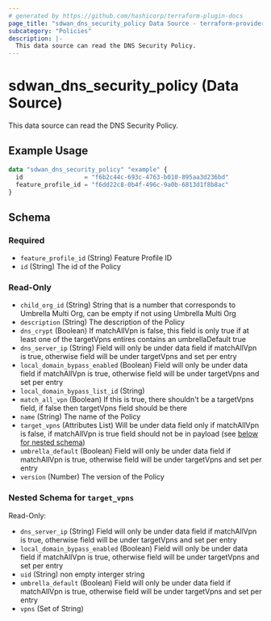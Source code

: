 ```yaml
---
# generated by https://github.com/hashicorp/terraform-plugin-docs
page_title: "sdwan_dns_security_policy Data Source - terraform-provider-sdwan"
subcategory: "Policies"
description: |-
  This data source can read the DNS Security Policy.
---
```


# sdwan_dns_security_policy (Data Source)

This data source can read the DNS Security Policy.

## Example Usage

```terraform
data "sdwan_dns_security_policy" "example" {
  id                 = "f6b2c44c-693c-4763-b010-895aa3d236bd"
  feature_profile_id = "f6dd22c8-0b4f-496c-9a0b-6813d1f8b8ac"
}
```

<!-- schema generated by tfplugindocs -->
## Schema

### Required

- `feature_profile_id` (String) Feature Profile ID
- `id` (String) The id of the Policy

### Read-Only

- `child_org_id` (String) String that is a number that corresponds to Umbrella Multi Org, can be empty if not using Umbrella Multi Org
- `description` (String) The description of the Policy
- `dns_crypt` (Boolean) If matchAllVpn is false, this field is only true if at least one of the targetVpns entires contains an umbrellaDefault true
- `dns_server_ip` (String) Field will only be under data field if matchAllVpn is true, otherwise field will be under targetVpns and set per entry
- `local_domain_bypass_enabled` (Boolean) Field will only be under data field if matchAllVpn is true, otherwise field will be under targetVpns and set per entry
- `local_domain_bypass_list_id` (String)
- `match_all_vpn` (Boolean) If this is true, there shouldn't be a targetVpns field, if false then targetVpns field should be there
- `name` (String) The name of the Policy
- `target_vpns` (Attributes List) Will be under data field only if matchAllVpn is false, if matchAllVpn is true field should not be in payload (see [below for nested schema](#nestedatt--target_vpns))
- `umbrella_default` (Boolean) Field will only be under data field if matchAllVpn is true, otherwise field will be under targetVpns and set per entry
- `version` (Number) The version of the Policy

<a id="nestedatt--target_vpns"></a>
### Nested Schema for `target_vpns`

Read-Only:

- `dns_server_ip` (String) Field will only be under data field if matchAllVpn is true, otherwise field will be under targetVpns and set per entry
- `local_domain_bypass_enabled` (Boolean) Field will only be under data field if matchAllVpn is true, otherwise field will be under targetVpns and set per entry
- `uid` (String) non empty interger string
- `umbrella_default` (Boolean) Field will only be under data field if matchAllVpn is true, otherwise field will be under targetVpns and set per entry
- `vpns` (Set of String)
